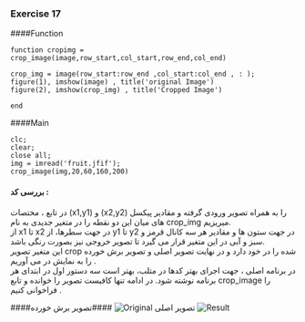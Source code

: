 ### Exercise 17
####Function
```
function cropimg = crop_image(image,row_start,col_start,row_end,col_end)

crop_img = image(row_start:row_end ,col_start:col_end , : );
figure(1), imshow(image) , title('original Image')
figure(2), imshow(crop_img) , title('Cropped Image')

end
```
####Main
```
clc;
clear;
close all;
img = imread('fruit.jfif');
crop_image(img,20,60,160,200)
```
#### بررسی کد :
در تابع ، مختصات (x1,y1) و (x2,y2) را به همراه تصویر ورودی گرفته و مقادیر پیکسل های میان این دو نقطه را در متغیر جدیدی به نام crop_img میریزیم.
<br/>
از x1 تا x2 در جهت سطرها، از y1 تا y2 در جهت ستون ها و مقادیر هر سه کانال قرمز و سبز و آبی در این متغیر قرار می گیرد تا تصویر خروجی نیز بصورت رنگی باشد.
<br/>
این متغیر تصویر crop شده را در خود دارد و در نهایت تصویر اصلی و تصویر برش خورده را به نمایش در می آوریم .
<br/>
در برنامه اصلی ، جهت اجرای بهتر کدها در متلب، بهتر است سه دستور اول در ابتدای هر برنامه نوشته شود. 
در ادامه تنها کافیست تصویر را خوانده و تابع crop_image را فراخوانی کنیم .

####تصویر اصلی
![Original]()
####تصویر برش خورده
![Result]()

